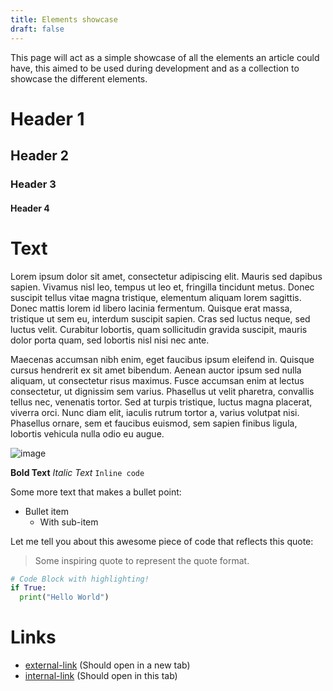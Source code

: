 ```yaml
---
title: Elements showcase
draft: false
---
```


This page will act as a simple showcase of all the elements an article could have, this aimed to be used during development and as a collection to showcase the different elements.

# Header 1
## Header 2
### Header 3
#### Header 4

# Text

Lorem ipsum dolor sit amet, consectetur adipiscing elit. Mauris sed dapibus sapien. Vivamus nisl leo, tempus ut leo et, fringilla tincidunt metus. Donec suscipit tellus vitae magna tristique, elementum aliquam lorem sagittis. Donec mattis lorem id libero lacinia fermentum. Quisque erat massa, tristique ut sem eu, interdum suscipit sapien. Cras sed luctus neque, sed luctus velit. Curabitur lobortis, quam sollicitudin gravida suscipit, mauris dolor porta quam, sed lobortis nisl nisi nec ante. 

Maecenas accumsan nibh enim, eget faucibus ipsum eleifend in. Quisque cursus hendrerit ex sit amet bibendum. Aenean auctor ipsum sed nulla aliquam, ut consectetur risus maximus. Fusce accumsan enim at lectus consectetur, ut dignissim sem varius. Phasellus ut velit pharetra, convallis tellus nec, venenatis tortor. Sed at turpis tristique, luctus magna placerat, viverra orci. Nunc diam elit, iaculis rutrum tortor a, varius volutpat nisi. Phasellus ornare, sem et faucibus euismod, sem sapien finibus ligula, lobortis vehicula nulla odio eu augue.

![image](https://via.placeholder.com/600)

**Bold Text** _Italic Text_ `Inline code`

Some more text that makes a bullet point:

- Bullet item
  - With sub-item
  
Let me tell you about this awesome piece of code that reflects this quote:
 
> Some inspiring quote to represent the quote format.

```python
# Code Block with highlighting!
if True:
  print("Hello World")
```

# Links

- [external-link](https://wiki.nickbelzer.me)
(Should open in a new tab)
- [internal-link](/)
(Should open in this tab)
